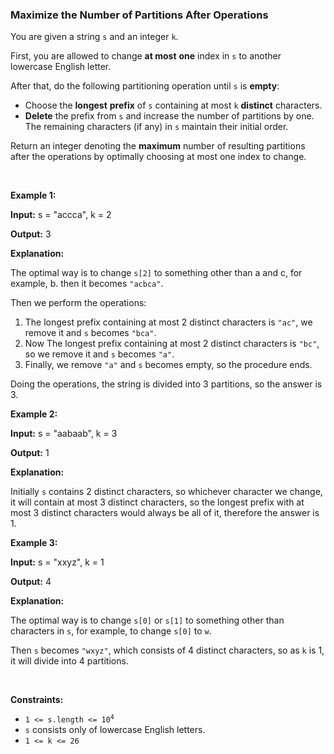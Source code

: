 
<h3>Maximize the Number of Partitions After Operations</h3>
<div><p>You are given a string <code>s</code> and an integer <code>k</code>.</p>
<p>First, you are allowed to change <strong>at most</strong> <strong>one</strong> index in <code>s</code> to another lowercase English letter.</p>
<p>After that, do the following partitioning operation until <code>s</code> is <strong>empty</strong>:</p>
<ul>
<li>Choose the <strong>longest</strong> <strong>prefix</strong> of <code>s</code> containing at most <code>k</code> <strong>distinct</strong> characters.</li>
<li><strong>Delete</strong> the prefix from <code>s</code> and increase the number of partitions by one. The remaining characters (if any) in <code>s</code> maintain their initial order.</li>
</ul>
<p>Return an integer denoting the <strong>maximum</strong> number of resulting partitions after the operations by optimally choosing at most one index to change.</p>
<p> </p>
<p><strong>Example 1:</strong></p>
<div class="example-block">
<p><strong>Input:</strong> <span class="example-io">s = "accca", k = 2</span></p>
<p><strong>Output:</strong> <span class="example-io">3</span></p>
<p><strong>Explanation:</strong></p>
<p>The optimal way is to change <code>s[2]</code> to something other than a and c, for example, b. then it becomes <code>"acbca"</code>.</p>
<p>Then we perform the operations:</p>
<ol>
<li>The longest prefix containing at most 2 distinct characters is <code>"ac"</code>, we remove it and <code>s</code> becomes <code>"bca"</code>.</li>
<li>Now The longest prefix containing at most 2 distinct characters is <code>"bc"</code>, so we remove it and <code>s</code> becomes <code>"a"</code>.</li>
<li>Finally, we remove <code>"a"</code> and <code>s</code> becomes empty, so the procedure ends.</li>
</ol>
<p>Doing the operations, the string is divided into 3 partitions, so the answer is 3.</p>
</div>
<p><strong>Example 2:</strong></p>
<div class="example-block">
<p><strong>Input:</strong> <span class="example-io">s = "aabaab", k = 3</span></p>
<p><strong>Output:</strong> <span class="example-io">1</span></p>
<p><strong>Explanation:</strong></p>
<p>Initially <code>s</code> contains 2 distinct characters, so whichever character we change, it will contain at most 3 distinct characters, so the longest prefix with at most 3 distinct characters would always be all of it, therefore the answer is 1.</p>
</div>
<p><strong>Example 3:</strong></p>
<div class="example-block">
<p><strong>Input:</strong> <span class="example-io">s = "xxyz", k = 1</span></p>
<p><strong>Output:</strong> <span class="example-io">4</span></p>
<p><strong>Explanation:</strong></p>
<p>The optimal way is to change <code>s[0]</code> or <code>s[1]</code> to something other than characters in <code>s</code>, for example, to change <code>s[0]</code> to <code>w</code>.</p>
<p>Then <code>s</code> becomes <code>"wxyz"</code>, which consists of 4 distinct characters, so as <code>k</code> is 1, it will divide into 4 partitions.</p>
</div>
<p> </p>
<p><strong>Constraints:</strong></p>
<ul>
<li><code>1 &lt;= s.length &lt;= 10<sup>4</sup></code></li>
<li><code>s</code> consists only of lowercase English letters.</li>
<li><code>1 &lt;= k &lt;= 26</code></li>
</ul>
</div>
